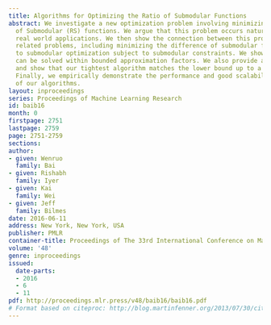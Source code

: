 ```yaml
---
title: Algorithms for Optimizing the Ratio of Submodular Functions
abstract: We investigate a new optimization problem involving minimizing the Ratio
  of Submodular (RS) functions. We argue that this problem occurs naturally in several
  real world applications. We then show the connection between this problem and several
  related problems, including minimizing the difference of submodular functions, and
  to submodular optimization subject to submodular constraints. We show RS that optimization
  can be solved within bounded approximation factors. We also provide a hardness bound
  and show that our tightest algorithm matches the lower bound up to a \log factor.
  Finally, we empirically demonstrate the performance and good scalability properties
  of our algorithms.
layout: inproceedings
series: Proceedings of Machine Learning Research
id: baib16
month: 0
firstpage: 2751
lastpage: 2759
page: 2751-2759
sections: 
author:
- given: Wenruo
  family: Bai
- given: Rishabh
  family: Iyer
- given: Kai
  family: Wei
- given: Jeff
  family: Bilmes
date: 2016-06-11
address: New York, New York, USA
publisher: PMLR
container-title: Proceedings of The 33rd International Conference on Machine Learning
volume: '48'
genre: inproceedings
issued:
  date-parts:
  - 2016
  - 6
  - 11
pdf: http://proceedings.mlr.press/v48/baib16/baib16.pdf
# Format based on citeproc: http://blog.martinfenner.org/2013/07/30/citeproc-yaml-for-bibliographies/
---
```


